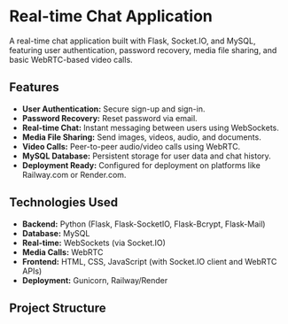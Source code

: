 # Real-time Chat Application

A real-time chat application built with Flask, Socket.IO, and MySQL, featuring user authentication, password recovery, media file sharing, and basic WebRTC-based video calls.

## Features

* **User Authentication:** Secure sign-up and sign-in.
* **Password Recovery:** Reset password via email.
* **Real-time Chat:** Instant messaging between users using WebSockets.
* **Media File Sharing:** Send images, videos, audio, and documents.
* **Video Calls:** Peer-to-peer audio/video calls using WebRTC.
* **MySQL Database:** Persistent storage for user data and chat history.
* **Deployment Ready:** Configured for deployment on platforms like Railway.com or Render.com.

## Technologies Used

* **Backend:** Python (Flask, Flask-SocketIO, Flask-Bcrypt, Flask-Mail)
* **Database:** MySQL
* **Real-time:** WebSockets (via Socket.IO)
* **Media Calls:** WebRTC
* **Frontend:** HTML, CSS, JavaScript (with Socket.IO client and WebRTC APIs)
* **Deployment:** Gunicorn, Railway/Render

## Project Structure